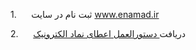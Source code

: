 <p>1.&nbsp;&nbsp;&nbsp;&nbsp;&nbsp; ثبت نام در سایت <a href="http://www.enamad.ir/">www.enamad.ir</a></p><p>2.&nbsp;&nbsp;&nbsp;&nbsp;&nbsp; دریافت<a href="http://www.enamad.ir/Forms/KN-EN-eNAMAD%20Instruction-e.shops%20VERSION.pdf"> دستورالعمل اعطای نماد الکترونیک</a></p>